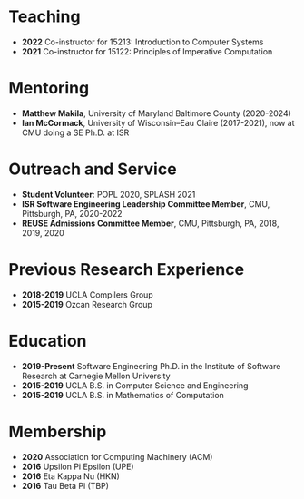 Teaching
========

+ **2022** Co-instructor for 15213: Introduction to Computer Systems
+ **2021** Co-instructor for 15122: Principles of Imperative Computation

Mentoring
=========

+ **Matthew Makila**, University of Maryland Baltimore County (2020-2024)
+ **Ian McCormack**, University of Wisconsin–Eau Claire (2017-2021), now at CMU doing a SE Ph.D. at ISR

Outreach and Service
====================

+ **Student Volunteer**: POPL 2020, SPLASH 2021
+ **ISR Software Engineering Leadership Committee Member**, CMU, Pittsburgh, PA, 2020-2022
+ **REUSE Admissions Committee Member**, CMU, Pittsburgh, PA, 2018, 2019, 2020

Previous Research Experience
============================

+ **2018-2019** UCLA Compilers Group
+ **2015-2019** Ozcan Research Group

Education
=========

+ **2019-Present** Software Engineering Ph.D. in the Institute of Software Research at Carnegie Mellon University
+ **2015-2019** UCLA B.S. in Computer Science and Engineering
+ **2015-2019** UCLA B.S. in Mathematics of Computation

Membership
==========

+ **2020** Association for Computing Machinery (ACM)
+ **2016** Upsilon Pi Epsilon (UPE)
+ **2016** Eta Kappa Nu (HKN)
+ **2016** Tau Beta Pi (TBP)
